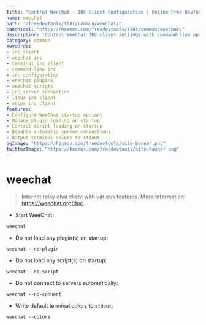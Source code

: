 ```yaml
---
title: "Control WeeChat - IRC Client Configuration | Online Free DevTools by Hexmos"
name: weechat
path: "/freedevtools/tldr/common/weechat/"
canonical: "https://hexmos.com/freedevtools/tldr/common/weechat/"
description: "Control WeeChat IRC client settings with command-line options. Customize startup, plugins, and server connections. Free online tool, no registration required."
category: common
keywords:
- irc client
- weechat irc
- terminal irc client
- command-line irc
- irc configuration
- weechat plugins
- weechat scripts
- irc server connection
- linux irc client
- macos irc client
features:
- Configure WeeChat startup options
- Manage plugin loading on startup
- Control script loading on startup
- Disable automatic server connections
- Output terminal colors to stdout
ogImage: "https://hexmos.com/freedevtools/site-banner.png"
twitterImage: "https://hexmos.com/freedevtools/site-banner.png"
---
```


# weechat

> Internet relay chat client with various features.
> More information: <https://weechat.org/doc>.

- Start WeeChat:

`weechat`

- Do not load any plugin(s) on startup:

`weechat --no-plugin`

- Do not load any script(s) on startup:

`weechat --no-script`

- Do not connect to servers automatically:

`weechat --no-connect`

- Write default terminal colors to `stdout`:

`weechat --colors`
